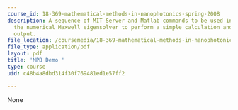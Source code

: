 ```yaml
---
course_id: 18-369-mathematical-methods-in-nanophotonics-spring-2008
description: A sequence of MIT Server and Matlab commands to be used in class with
  the numerical Maxwell eigensolver to perform a simple calculation and analyze the
  output.
file_location: /coursemedia/18-369-mathematical-methods-in-nanophotonics-spring-2008/c48b4a8dbd314f30f769481ed1e57ff2_mpb_demo.pdf
file_type: application/pdf
layout: pdf
title: 'MPB Demo '
type: course
uid: c48b4a8dbd314f30f769481ed1e57ff2

---
```

None